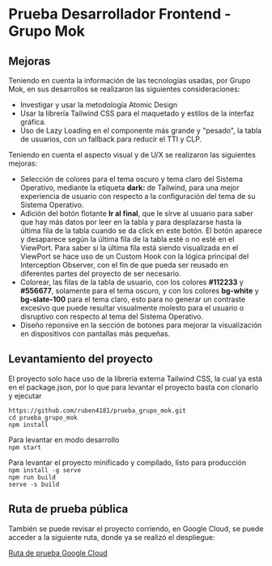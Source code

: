 # Prueba Desarrollador Frontend - Grupo Mok

## Mejoras

Teniendo en cuenta la información de las tecnologías usadas, por Grupo Mok, en sus desarrollos se realizaron las siguientes consideraciones:

- Investigar y usar la metodología Atomic Design
- Usar la librería Tailwind CSS para el maquetado y estilos de la interfaz gráfica.
- Uso de Lazy Loading en el componente más grande y "pesado", la tabla de usuarios, con un fallback para reducir el TTI y CLP.

Teniendo en cuenta el aspecto visual y de U/X se realizaron las siguientes mejoras:

- Selección de colores para el tema oscuro y tema claro del Sistema Operativo, mediante la etiqueta **dark:** de Tailwind, para una mejor experiencia de usuario con respecto a la configuración del tema de su Sistema Operativo.
- Adición del botón flotante **Ir al final**, que le sirve al usuario para saber que hay más datos por leer en la tabla y para desplazarse hasta la última fila de la tabla cuando se da click en este botón. El botón aparece y desaparece según la última fila de la tabla esté o no esté en el ViewPort. Para saber si la última fila está siendo visualizada en el ViewPort se hace uso de un Custom Hook con la lógica principal del Interception Observer, con el fin de que pueda ser reusado en diferentes partes del proyecto de ser necesario.
- Colorear, las filas de la tabla de usuario, con los colores **#112233** y **#556677**, solamente para el tema oscuro, y con los colores **bg-white** y **bg-slate-100** para el tema claro, esto para no generar un contraste excesivo que puede resultar visualmente molesto para el usuario o disruptivo con respecto al tema del Sistema Operativo.
- Diseño reponsive en la sección de botones para mejorar la visualización en dispositivos con pantallas más pequeñas.

## Levantamiento del proyecto

El proyecto solo hace uso de la librería externa Tailwind CSS, la cual ya está en el package.json, por lo que para levantar el proyecto basta con clonarlo y ejecutar

`https://github.com/ruben4181/prueba_grupo_mok.git`    
`cd prueba_grupo_mok`    
`npm install`    

Para levantar en modo desarrollo  
`npm start`  

Para levantar el proyecto minificado y compilado, listo para producción  
`npm install -g serve`    
`npm run build`    
`serve -s build`    

## Ruta de prueba pública

También se puede revisar el proyecto corriendo, en Google Cloud, se puede acceder a la siguiente ruta, donde ya se realizó el despliegue:  

[Ruta de prueba Google Cloud](http://34.125.8.183/)
